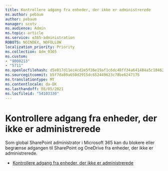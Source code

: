 ```yaml
---
title: Kontrollere adgang fra enheder, der ikke er administrerede
ms.author: pebaum
author: pebaum
manager: scotv
ms.audience: Admin
ms.topic: article
ms.service: o365-administration
ROBOTS: NOINDEX, NOFOLLOW
localization_priority: Priority
ms.collection: Adm_O365
ms.custom:
- "9000213"
- "5711"
ms.openlocfilehash: d5e017d11ec4cd2e5f26e19af1c6dc48ff34a641484a5c184625070253885354
ms.sourcegitcommit: b5f7da89a650d2915dc652449623c78be6247175
ms.translationtype: MT
ms.contentlocale: da-DK
ms.lasthandoff: 08/05/2021
ms.locfileid: "54103330"
---
```

# <a name="control-access-from-unmanaged-devices"></a>Kontrollere adgang fra enheder, der ikke er administrerede

Som global SharePoint administrator i Microsoft 365 kan du blokere eller begrænse adgangen til SharePoint og OneDrive fra enheder, der ikke er administrerede.

- [Kontrollere adgang fra enheder, der ikke er administrerede](https://docs.microsoft.com/sharepoint/control-access-from-unmanaged-devices)
